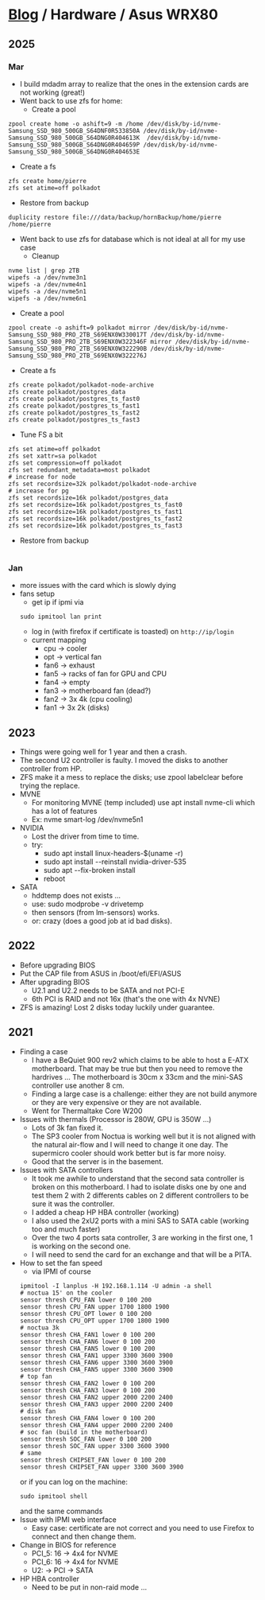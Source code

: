 # [Blog](/) / Hardware / Asus WRX80

## 2025

### Mar

- I build mdadm array to realize that the ones in the extension cards are not working (great!)
- Went back to use zfs for home:
  - Create a pool
```
zpool create home -o ashift=9 -m /home /dev/disk/by-id/nvme-Samsung_SSD_980_500GB_S64DNF0R533850A /dev/disk/by-id/nvme-Samsung_SSD_980_500GB_S64DNG0R404613K  /dev/disk/by-id/nvme-Samsung_SSD_980_500GB_S64DNG0R404659P /dev/disk/by-id/nvme-Samsung_SSD_980_500GB_S64DNG0R404653E
```
  - Create a fs
```
zfs create home/pierre
zfs set atime=off polkadot
```
  - Restore from backup
```
duplicity restore file:///data/backup/hornBackup/home/pierre /home/pierre
```
- Went back to use zfs for database which is not ideal at all for my use case
  - Cleanup
```
nvme list | grep 2TB
wipefs -a /dev/nvme3n1
wipefs -a /dev/nvme4n1
wipefs -a /dev/nvme5n1
wipefs -a /dev/nvme6n1
```
  - Create a pool
```
zpool create -o ashift=9 polkadot mirror /dev/disk/by-id/nvme-Samsung_SSD_980_PRO_2TB_S69ENX0W330017T /dev/disk/by-id/nvme-Samsung_SSD_980_PRO_2TB_S69ENX0W322346F mirror /dev/disk/by-id/nvme-Samsung_SSD_980_PRO_2TB_S69ENX0W322290B /dev/disk/by-id/nvme-Samsung_SSD_980_PRO_2TB_S69ENX0W322276J
```
  - Create a fs
```
zfs create polkadot/polkadot-node-archive
zfs create polkadot/postgres_data
zfs create polkadot/postgres_ts_fast0
zfs create polkadot/postgres_ts_fast1
zfs create polkadot/postgres_ts_fast2
zfs create polkadot/postgres_ts_fast3
```
  - Tune FS a bit
```
zfs set atime=off polkadot
zfs set xattr=sa polkadot
zfs set compression=off polkadot
zfs set redundant_metadata=most polkadot
# increase for node
zfs set recordsize=32k polkadot/polkadot-node-archive
# increase for pg
zfs set recordsize=16k polkadot/postgres_data
zfs set recordsize=16k polkadot/postgres_ts_fast0
zfs set recordsize=16k polkadot/postgres_ts_fast1
zfs set recordsize=16k polkadot/postgres_ts_fast2
zfs set recordsize=16k polkadot/postgres_ts_fast3
```
  - Restore from backup
```
```


### Jan

- more issues with the card which is slowly dying
- fans setup
  - get ip if ipmi via
  ```
  sudo ipmitool lan print
  ```
  - log in (with firefox if certificate is toasted) on `http://ip/login`
  - current mapping
    - cpu -> cooler
    - opt -> vertical fan
    - fan6 -> exhaust
    - fan5 -> racks of fan for GPU and CPU
    - fan4 -> empty
    - fan3 -> motherboard fan (dead?)
    - fan2 -> 3x 4k (cpu cooling)
    - fan1 -> 3x 2k (disks)


## 2023

- Things were going well for 1 year and then a crash.
- The second U2 controller is faulty. I moved the disks to another
  controller from HP.
- ZFS make it a mess to replace the disks; use zpool labelclear before
  trying the replace.
- MVNE
  - For monitoring MVNE (temp included) use apt install nvme-cli which
    has a lot of features
  - Ex: nvme smart-log /dev/nvme5n1
- NVIDIA
  - Lost the driver from time to time.
  - try:
     - sudo apt install linux-headers-$(uname -r)
     - sudo apt install --reinstall nvidia-driver-535
     - sudo apt --fix-broken install
     - reboot
- SATA
  - hddtemp does not exists ...
  - use: sudo modprobe -v drivetemp
  - then sensors (from lm-sensors) works.
  - or: crazy (does a good job at id bad disks).


## 2022

- Before upgrading BIOS
 - Put the CAP file from ASUS in /boot/efi/EFI/ASUS
- After upgrading BIOS
  - U2.1 and U2.2 needs to be SATA and not PCI-E
  - 6th PCI is RAID and not 16x (that's the one with 4x NVNE)
- ZFS is amazing! Lost 2 disks today luckily under guarantee.

## 2021

- Finding a case
  - I have a BeQuiet 900 rev2 which claims to be able to host a E-ATX motherboard. That may be true but then you need to remove the hardrives ... The motherboard is 30cm x 33cm and the mini-SAS controller use another 8 cm.
  - Finding a large case is a challenge: either they are not build anymore or they are very expensive or they are not available.
  - Went for Thermaltake Core W200
- Issues with thermals (Processor is 280W, GPU is 350W ...)
  - Lots of 3k fan fixed it.
  - The SP3 cooler from Noctua is working well but it is not aligned with the natural air-flow and I will need to change it one day. The supermicro cooler should work better but is far more noisy.
  - Good that the server is in the basement.
- Issues with SATA controllers
  - It took me awhile to understand that the second sata controller is broken on this motherboard. I had to isolate disks one by one and test them 2 with 2 differents cables on 2 different controllers to be sure it was the controller.
  - I added a cheap HP HBA controller (working)
  - I also used the 2xU2 ports with a mini SAS to SATA cable (working too and much faster)
  - Over the two 4 ports sata controller, 3 are working in the first one, 1 is working on the second one.
  - I will need to send the card for an exchange and that will be a PITA.
- How to set the fan speed
  - via IPMI of course
  ```
  ipmitool -I lanplus -H 192.168.1.114 -U admin -a shell
  # noctua 15' on the cooler
  sensor thresh CPU_FAN lower 0 100 200
  sensor thresh CPU_FAN upper 1700 1800 1900
  sensor thresh CPU_OPT lower 0 100 200
  sensor thresh CPU_OPT upper 1700 1800 1900
  # noctua 3k
  sensor thresh CHA_FAN1 lower 0 100 200
  sensor thresh CHA_FAN6 lower 0 100 200
  sensor thresh CHA_FAN5 lower 0 100 200
  sensor thresh CHA_FAN1 upper 3300 3600 3900
  sensor thresh CHA_FAN6 upper 3300 3600 3900
  sensor thresh CHA_FAN5 upper 3300 3600 3900
  # top fan
  sensor thresh CHA_FAN2 lower 0 100 200
  sensor thresh CHA_FAN3 lower 0 100 200
  sensor thresh CHA_FAN2 upper 2000 2200 2400
  sensor thresh CHA_FAN3 upper 2000 2200 2400
  # disk fan
  sensor thresh CHA_FAN4 lower 0 100 200
  sensor thresh CHA_FAN4 upper 2000 2200 2400
  # soc fan (build in the motherboard)
  sensor thresh SOC_FAN lower 0 100 200
  sensor thresh SOC_FAN upper 3300 3600 3900
  # same
  sensor thresh CHIPSET_FAN lower 0 100 200
  sensor thresh CHIPSET_FAN upper 3300 3600 3900
  ```
  or if you can log on the machine:
  ```
  sudo ipmitool shell
  ```
  and the same commands
- Issue with IPMI web interface
  - Easy case: certificate are not correct and you need to use Firefox to connect and then change them.
- Change in BIOS for reference
  - PCI_5: 16 -> 4x4 for NVME
  - PCI_6: 16 -> 4x4 for NVME
  - U2: -> PCI -> SATA
- HP HBA controller
  - Need to be put in non-raid mode ...



